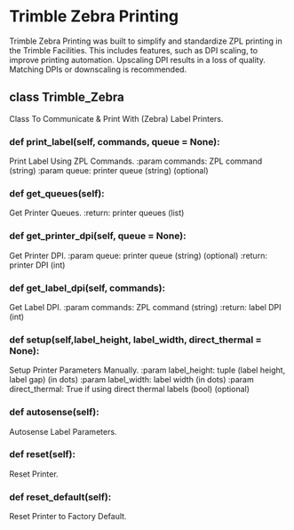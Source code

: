 # Trimble Zebra Printing
Trimble Zebra Printing was built to simplify and standardize ZPL printing in the Trimble Facilities. This includes features, such as DPI scaling, to improve printing automation. Upscaling DPI results in a loss of quality. Matching DPIs or downscaling is recommended.

## class Trimble_Zebra
Class To Communicate & Print With (Zebra) Label Printers.

### def print_label(self, commands, queue = None):
Print Label Using ZPL Commands.
:param commands: ZPL command (string)
:param queue: printer queue (string) (optional)

### def get_queues(self):
Get Printer Queues.
:return: printer queues (list)

### def get_printer_dpi(self, queue = None):
Get Printer DPI.
:param queue: printer queue (string) (optional)
:return: printer DPI (int)

### def get_label_dpi(self, commands):
Get Label DPI.
:param commands: ZPL command (string)
:return: label DPI (int)

### def setup(self,label_height, label_width, direct_thermal = None):
Setup Printer Parameters Manually.
:param label_height: tuple (label height, label gap) (in dots)
:param label_width: label width (in dots)
:param direct_thermal: True if using direct thermal labels (bool) (optional)

### def autosense(self):
Autosense Label Parameters.

### def reset(self):
Reset Printer.

### def reset_default(self):
Reset Printer to Factory Default.